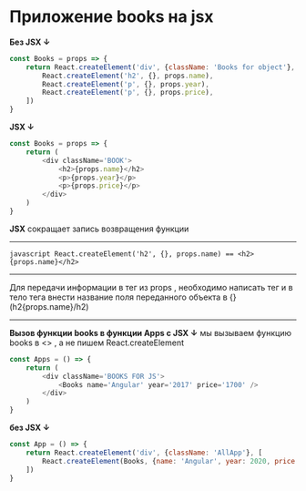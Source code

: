 # Приложение books на jsx

**Без JSX ↓**

```javascript
const Books = props => {
	return React.createElement('div', {className: 'Books for object'}, [
		React.createElement('h2', {}, props.name),
		React.createElement('p', {}, props.year),
		React.createElement('p', {}, props.price),
	])
}
```

**JSX ↓**

```javascript
const Books = props => {
	return (
		<div className='BOOK'>
			<h2>{props.name}</h2>
			<p>{props.year}</p>
			<p>{props.price}</p>
		</div>
	)
}
```

**JSX** сокращает запись возвращения функции

---

`javascript React.createElement('h2', {}, props.name) == <h2>{props.name}</h2>`

---

Для передачи информации в тег из props , необходимо написать тег и в тело тега внести название поля переданного объекта в {} (h2{props.name}/h2)

---

**Вызов функции books в функции Apps c JSX ↓** мы вызываем функцию books в <> , а не пишем React.createElement

```javascript
const Apps = () => {
	return (
		<div className='BOOKS FOR JS'>
			<Books name='Angular' year='2017' price='1700' />
		</div>
	)
}
```

**без JSX ↓**

```javascript
const App = () => {
	return React.createElement('div', {className: 'AllApp'}, [
		React.createElement(Books, {name: 'Angular', year: 2020, price: 1564}),
	])
}
```
